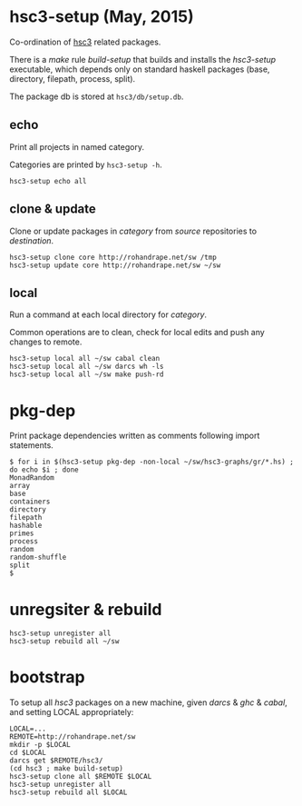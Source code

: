 # hsc3-setup (May, 2015)

Co-ordination of [hsc3](http://rohandrape.net/t/hsc3) related packages.

There is a _make_ rule _build-setup_ that builds and installs the
_hsc3-setup_ executable, which depends only on standard haskell
packages (base, directory, filepath, process, split).

The package db is stored at `hsc3/db/setup.db`.

## echo

Print all projects in named category.

Categories are printed by `hsc3-setup -h`.

~~~~
hsc3-setup echo all
~~~~

## clone & update

Clone or update packages in _category_ from _source_ repositories to _destination_.

~~~~
hsc3-setup clone core http://rohandrape.net/sw /tmp
hsc3-setup update core http://rohandrape.net/sw ~/sw
~~~~

## local

Run a command at each local directory for _category_.

Common operations are to clean, check for local edits and push any changes to remote.

~~~~
hsc3-setup local all ~/sw cabal clean
hsc3-setup local all ~/sw darcs wh -ls
hsc3-setup local all ~/sw make push-rd
~~~~

# pkg-dep

Print package dependencies written as comments following import statements.

~~~~
$ for i in $(hsc3-setup pkg-dep -non-local ~/sw/hsc3-graphs/gr/*.hs) ; do echo $i ; done
MonadRandom
array
base
containers
directory
filepath
hashable
primes
process
random
random-shuffle
split
$
~~~~

# unregsiter & rebuild

~~~~
hsc3-setup unregister all
hsc3-setup rebuild all ~/sw
~~~~

# bootstrap

To setup all _hsc3_ packages on a new machine, given _darcs_ & _ghc_ &
_cabal_, and setting LOCAL appropriately:

~~~~
LOCAL=...
REMOTE=http://rohandrape.net/sw
mkdir -p $LOCAL
cd $LOCAL
darcs get $REMOTE/hsc3/
(cd hsc3 ; make build-setup)
hsc3-setup clone all $REMOTE $LOCAL
hsc3-setup unregister all
hsc3-setup rebuild all $LOCAL
~~~~

